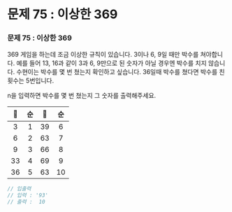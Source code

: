 # 문제 75 : 이상한 369

### 문제 75 : 이상한 369

369 게임을 하는데 조금 이상한 규칙이 있습니다. 3이나 6, 9일 때만 박수를 쳐야합니다.  예를 들어 13, 16과 같이 3과 6, 9만으로 된 숫자가 아닐 경우엔 박수를 치지 않습니다.                                                                                              수현이는 박수를 몇 번 쳤는지 확인하고 싶습니다. 36일때 박수를 쳤다면 박수를 친 횟수는 5번입니다.    

 n을 입력하면 박수를 몇 번 쳤는지 그 숫자를 출력해주세요.

| 👏 | 순 | 👏 | 순 |
| :---: | :---: | :---: | :---: |
| 3 | 1 | 39 | 6 |
| 6 | 2 | 63 | 7 |
| 9 | 3 | 66 | 8 |
| 33 | 4 | 69 | 9 |
| 36 | 5 | 63 | 10 |

```javascript
// 입출력
// 입력 : '93'
// 출력 :  10

```



